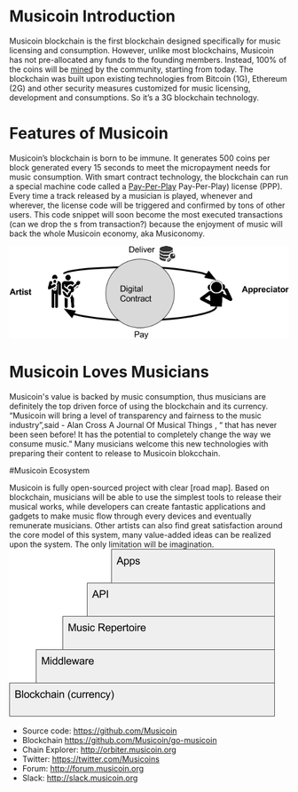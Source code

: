 # Musicoin Introduction

Musicoin blockchain is the first blockchain designed specifically for music licensing and consumption. However, unlike most blockchains, Musicoin has not pre-allocated any funds to the founding members.  Instead, 100% of the coins will be [mined](https://github.com/Musicoin/go-musicoin/wiki/Start-a-miner) by the community, starting from today. The blockchain was built upon existing technologies from Bitcoin (1G), Ethereum (2G) and other security measures customized for music licensing, development and consumptions. So it’s a 3G blockchain technology.  

# Features of Musicoin

Musicoin’s blockchain is born to be immune. It generates 500 coins per block generated every 15 seconds to meet the micropayment needs for music consumption. With smart contract technology, the blockchain can run a special machine code called a [Pay-Per-Play](https://github.com/Musicoin/Introduction/wiki/Pay-Per-Play(PPP)) Pay-Per-Play) license (PPP). Every time a track released by a musician is played, whenever and wherever, the license code will be triggered and confirmed by tons of other users. This code snippet will soon become the most executed transactions (can we drop the s from transaction?) because the enjoyment of music will back the whole Musicoin economy, aka Musiconomy.

![ppp](https://github.com/Musicoin/Introduction/blob/master/ppp.png "Pay Per Play")

# Musicoin Loves Musicians

Musicoin's value is backed by music consumption, thus musicians are definitely the top driven force of using the blockchain and its currency. “Musicoin will bring a level of transparency and fairness to the music industry”,said  - Alan Cross  A Journal Of Musical Things , “ that has never been seen before! It has the potential to completely change the way we consume music.” Many musicians welcome this new technologies with preparing their content to release to Musicoin blokcchain.   

#Musicoin Ecosystem

Musicoin is fully open-sourced project with clear [road map]. Based on blockchain, musicians will be able to use the simplest tools to release their musical works, while developers can create fantastic applications and gadgets to make music flow through every devices and eventually remunerate musicians. Other artists can also find great satisfaction around the core model of this system, many value-added ideas can be realized upon the system. The only limitation will be imagination.
![architecture](https://github.com/Musicoin/Introduction/blob/master/tiers.png?raw=true "architecture")

* Source code: https://github.com/Musicoin
* Blockchain  https://github.com/Musicoin/go-musicoin
* Chain Explorer: http://orbiter.musicoin.org  
* Twitter:  https://twitter.com/Musicoins
* Forum: http://forum.musicoin.org
* Slack: http://slack.musicoin.org
